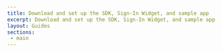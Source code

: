 ```yaml
---
title: Download and set up the SDK, Sign-In Widget, and sample app
excerpt: Download and set up the SDK, Sign-In Widget, and sample app
layout: Guides
sections:
 - main
---
```

